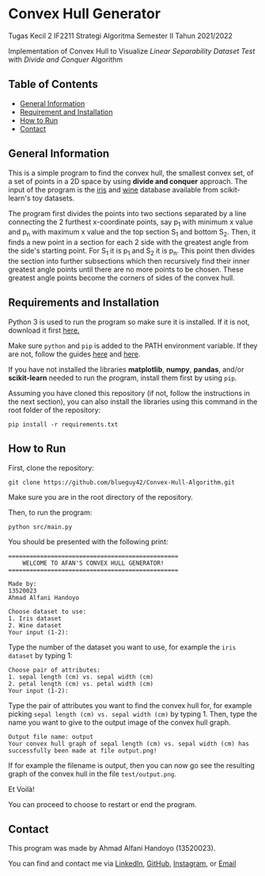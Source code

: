 # Convex Hull Generator

Tugas Kecil 2 IF2211 Strategi Algoritma Semester II Tahun 2021/2022

Implementation of Convex Hull to Visualize <i>Linear Separability Dataset Test</i>
with <i>Divide and Conquer</i> Algorithm

## Table of Contents
* [General Information](#general-information)
* [Requirement and Installation](#requirement-and-installation)
* [How to Run](#how-to-run)
* [Contact](#contact)

## General Information
This is a simple program to find the convex hull, the smallest convex set, of a set of points in a 2D space by using <b>divide and conquer</b> approach. The input of the program is the <a href="https://scikit-learn.org/stable/modules/generated/sklearn.datasets.load_iris.html#sklearn.datasets.load_iris">iris</a> and <a href="https://scikit-learn.org/stable/modules/generated/sklearn.datasets.load_wine.html#sklearn.datasets.load_wine">wine</a> database available from scikit-learn's toy datasets. 

The program first divides the points into two sections separated by a line connecting the 2 furthest x-coordinate points, say p<sub>1</sub> with minimum x value and p<sub>n</sub> with maximum x value and the top section S<sub>1</sub> and bottom S<sub>2</sub>. Then, it finds a new point in a section for each 2 side with the greatest angle from the side's starting point. For S<sub>1</sub> it is p<sub>1</sub> and S<sub>2</sub> it is p<sub>n</sub>. 
This point then divides the section into further subsections which then recursively find their inner greatest angle points until there are no more points to be chosen. These greatest angle points become the corners of sides of the convex hull.

## Requirements and Installation
Python 3 is used to run the program so make sure it is installed. If it is not, download it first <a href="http://www.python.org/downloads/">here.</a>

Make sure ```python``` and ```pip``` is added to the PATH environment variable. If they are not, follow the guides <a href="http://stackoverflow.com/questions/3701646/how-to-add-to-the-pythonpath-in-windows-so-it-finds-my-modules-packages">here</a> and <a href="http://stackoverflow.com/questions/23708898/pip-is-not-recognized-as-an-internal-or-external-command">here</a>.

If you have not installed the libraries <b>matplotlib</b>, <b>numpy</b>, <b>pandas</b>, and/or <b>scikit-learn</b> needed to run the program, install them first by using ```pip```.

Assuming you have cloned this repository (if not, follow the instructions in the next section), you can also install the libraries using this command in the root folder of the repository:
```
pip install -r requirements.txt
```

## How to Run
First, clone the repository:
```
git clone https://github.com/blueguy42/Convex-Hull-Algorithm.git
```
Make sure you are in the root directory of the repository.

Then, to run the program:
```
python src/main.py
```

You should be presented with the following print:
```
================================================
    WELCOME TO AFAN'S CONVEX HULL GENERATOR!
================================================

Made by:
13520023
Ahmad Alfani Handoyo

Choose dataset to use:
1. Iris dataset
2. Wine dataset
Your input (1-2): 
```
Type the number of the dataset you want to use, for example the `iris dataset` by typing 1:
```
Choose pair of attributes:
1. sepal length (cm) vs. sepal width (cm)
2. petal length (cm) vs. petal width (cm)
Your input (1-2):
```
Type the pair of attributes you want to find the convex hull for, for example picking `sepal length (cm) vs. sepal width (cm)` by typing 1. Then, type the name you want to give to the output image of the convex hull graph.
```
Output file name: output
Your convex hull graph of sepal length (cm) vs. sepal width (cm) has successfully been made at file output.png!
```
If for example the filename is output, then you can now go see the resulting graph of the convex hull in the file `test/output.png`.

Et Voilà!


You can proceed to choose to restart or end the program.

## Contact
This program was made by Ahmad Alfani Handoyo (13520023).

You can find and contact me via <a href="http://www.linkedin.com/in/ahmad-alfani-handoyo/">LinkedIn</a>, <a href="http://github.com/blueguy42">GitHub</a>, <a href="http://www.instagram.com/afanhandoyo/">Instagram</a>, or <a href="mailto:ahmadalfanihandoyo1@gmail.com">Email</a>